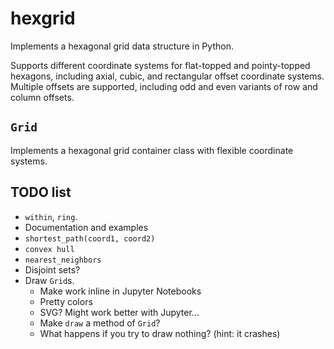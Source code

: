 # hexgrid

Implements a hexagonal grid data structure in Python.

Supports different coordinate systems for flat-topped and pointy-topped hexagons, including axial, cubic, and rectangular offset coordinate systems. Multiple offsets are supported, including odd and even variants of row and column offsets.

## `Grid`

Implements a hexagonal grid container class with flexible coordinate systems.

## TODO list

* `within`, `ring`.
* Documentation and examples
* `shortest_path(coord1, coord2)`
* `convex hull`
* `nearest_neighbors`
* Disjoint sets?
* Draw `Grid`s.
  * Make work inline in Jupyter Notebooks
  * Pretty colors
  * SVG? Might work better with Jupyter...
  * Make `draw` a method of `Grid`?
  * What happens if you try to draw nothing? (hint: it crashes)
